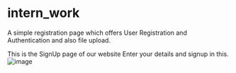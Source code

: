 # intern_work
A simple registration page which offers User Registration and Authentication and also file upload.

This is the SignUp page of our website Enter your details and signup in this.
![image](https://github.com/chinnu5419/intern_work/assets/110918396/3fb4c825-1341-4d2e-b5b6-5bd4aacf1c43)


